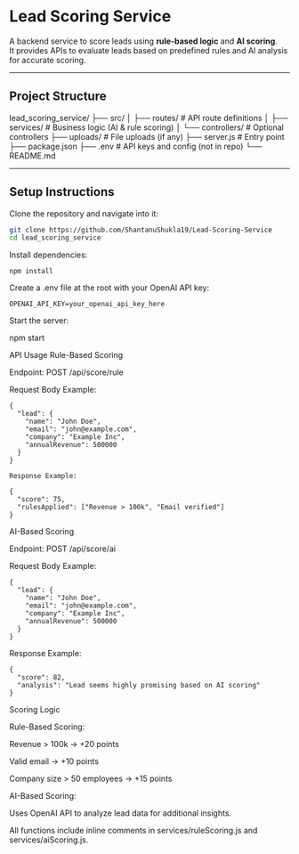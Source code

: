 # Lead Scoring Service

A backend service to score leads using **rule-based logic** and **AI scoring**.  
It provides APIs to evaluate leads based on predefined rules and AI analysis for accurate scoring.

---

## Project Structure


lead_scoring_service/
├── src/
│ ├── routes/ # API route definitions
│ ├── services/ # Business logic (AI & rule scoring)
│ └── controllers/ # Optional controllers
├── uploads/ # File uploads (if any)
├── server.js # Entry point
├── package.json
├── .env # API keys and config (not in repo)
└── README.md



---

## Setup Instructions

Clone the repository and navigate into it:

```bash
git clone https://github.com/ShantanuShukla19/Lead-Scoring-Service
cd lead_scoring_service
```

Install dependencies:

```npm install```

Create a .env file at the root with your OpenAI API key:

```OPENAI_API_KEY=your_openai_api_key_here```


Start the server:

npm start

API Usage
Rule-Based Scoring

Endpoint: POST /api/score/rule

Request Body Example:
```
{
  "lead": {
    "name": "John Doe",
    "email": "john@example.com",
    "company": "Example Inc",
    "annualRevenue": 500000
  }
}
```
```
Response Example:

{
  "score": 75,
  "rulesApplied": ["Revenue > 100k", "Email verified"]
}
```
AI-Based Scoring

Endpoint: POST /api/score/ai

Request Body Example:
```
{
  "lead": {
    "name": "John Doe",
    "email": "john@example.com",
    "company": "Example Inc",
    "annualRevenue": 500000
  }
}

```
Response Example:
```
{
  "score": 82,
  "analysis": "Lead seems highly promising based on AI scoring"
}
```
Scoring Logic

Rule-Based Scoring:

Revenue > 100k → +20 points

Valid email → +10 points

Company size > 50 employees → +15 points

AI-Based Scoring:

Uses OpenAI API to analyze lead data for additional insights.

All functions include inline comments in services/ruleScoring.js and services/aiScoring.js.

